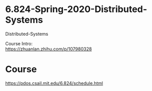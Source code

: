 # 6.824-Spring-2020-Distributed-Systems
Distributed-Systems


Course Intro:   
https://zhuanlan.zhihu.com/p/107980328   

# Course   
https://pdos.csail.mit.edu/6.824/schedule.html   
  
